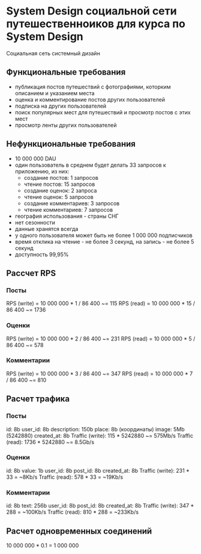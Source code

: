 # System Design социальной сети путешественноиков для курса по System Design
Социальная сеть системный дизайн

## Функциональные требования
- публикация постов путешествий с фотографиями, которким описанием и указанием места
- оценка и комментирование постов других пользователей
- подписка на других пользователей
- поиск популярных мест для путешествий и просмотр постов с этих мест
- просмотр ленты других пользователей

## Нефункциональные требования
- 10 000 000 DAU
- один пользователь в среднем будет делать 33 запросов к приложению, из них:
  - создание постов: 1 запросов
  - чтение постов: 15 запросов
  - создание оценок: 2 запроса
  - чтение оценок: 5 запросов
  - создание комментариев: 3 запросов
  - чтение комментариев: 7 запросов
- география использования - страны СНГ
- нет сезонности
- данные хранятся всегда
- у одного пользователя может быть не более 1 000 000 подписчиков
- время отклика на чтение - не более 3 секунд, на запись - не более 5 секунд
- доступность 99,95%

## Рассчет RPS
### Посты
RPS (write) = 10 000 000 * 1 / 86 400 ~= 115
RPS (read) = 10 000 000 * 15 / 86 400 ~= 1736
### Оценки
RPS (write) = 10 000 000 * 2 / 86 400 ~= 231
RPS (read) = 10 000 000 * 5 / 86 400 ~= 578
### Комментарии
RPS (write) = 10 000 000 * 3 / 86 400 ~= 347
RPS (read) = 10 000 000 * 7 / 86 400 ~= 810

## Расчет трафика
### Посты
id: 8b
user_id: 8b
description: 150b
place: 8b (координаты)
image: 5Mb (5242880)
created_at: 8b
Traffic (write): 115 * 5242880 ~= 575Mb/s
Traffic (read): 1736 * 5242880 ~= 8.5Gb/s
### Оценки
id: 8b
value: 1b
user_id: 8b
post_id: 8b
created_at: 8b
Traffic (write): 231 * 33 = ~8Kb/s
Traffic (read): 578 * 33 = ~19Kb/s
### Комментарии
id: 8b
text: 256b
user_id: 8b
post_id: 8b
created_at: 8b
Traffic (write): 347 * 288 = ~100Kb/s
Traffic (read): 810 * 288 = ~233Kb/s

## Расчет одновременных соединений
10 000 000 * 0.1 = 1 000 000





